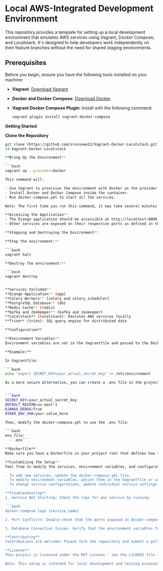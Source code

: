 # Local AWS-Integrated Development Environment

This repository provides a template for setting up a local development environment that emulates AWS services using Vagrant, Docker Compose, and Localstack. It's designed to help developers work independently on their feature branches without the need for shared staging environments.

## **Prerequisites**

Before you begin, ensure you have the following tools installed on your machine:

- **Vagrant**: [Download Vagrant](https://www.vagrantup.com/downloads)
- **Docker and Docker Compose**: [Download Docker](https://www.docker.com/products/docker-desktop)
- **Vagrant Docker Compose Plugin**: Install with the following command:

  ```bash
  vagrant plugin install vagrant-docker-compose

**Getting Started**

**Clone the Repository**

```bash
git clone (https://github.com/srunsewe12/Vagrant-Docker-Localstack.git)
cd Vagrant-Docker-Localstack

**Bring Up the Environment**

```bash
vagrant up --provider=docker

This command will:

- Use Vagrant to provision the environment with Docker as the provider.
- Install Docker and Docker Compose inside the container.
- Run docker-compose.yml to start all the services.

Note: The first time you run this command, it may take several minutes to download all the necessary Docker images.

**Accessing the Application**
- The Django application should be accessible at http://localhost:8000.
- Other services are exposed on their respective ports as defined in the docker-compose.yml file.

**Stopping and Destroying the Environment**

**Stop the environment:**

```bash
vagrant halt

**Destroy the environment:**

```bash
vagrant destroy


**Services Included**
**Django Application** (app)
**Celery Workers** (celery and celery_scheduler)
**PostgreSQL Database** (db)
**Redis Cache** (redis)
**Kafka and Zookeeper** (kafka and zookeeper)
**Localstack** (localstack): Emulates AWS services locally
**Trino** (trino): SQL query engine for distributed data

**Configuration**

**Environment Variables**
Environment variables are set in the Vagrantfile and passed to the Docker containers. You should replace placeholder values with your actual configuration.

**Example:**

In Vagrantfile:

```bash
echo "export SECRET_KEY=your_actual_secret_key" >> /etc/environment

As a more secure alternative, you can create a .env file in the project root with your environment variables:


```bash
SECRET_KEY=your_actual_secret_key
DEFAULT_REGION=us-east-1
DJANGO_DEBUG=True
OTHER_ENV_VAR=your_value_here

Then, modify the docker-compose.yml to use the .env file:

```bash
env_file:
  - .env```

**Dockerfile**
Make sure you have a Dockerfile in your project root that defines how to build your application image. This repo assumes you have one.

**Customizing the Setup**
Feel free to modify the services, environment variables, and configurations to suit your project's needs.

- To add new services, update the docker-compose.yml file.
- To modify environment variables, adjust them in the Vagrantfile or use a .env file.
- To change service configurations, update individual service settings.

**Troubleshooting**
1. Service Not Starting: Check the logs for any service by running:

```bash
docker-compose logs [service_name]

2. Port Conflicts: Double-check that the ports exposed in docker-compose.yml are not already used on your host machine.

3. Database Connection Issues: Verify that the environment variables for database credentials are correctly set.

**Contributing**
Contributions are welcome! Please fork the repository and submit a pull request with your changes.

**License**
This project is licensed under the MIT License - see the LICENSE file for details.

Note: This setup is intended for local development and testing purposes only. Please don't use this configuration for production environments.

